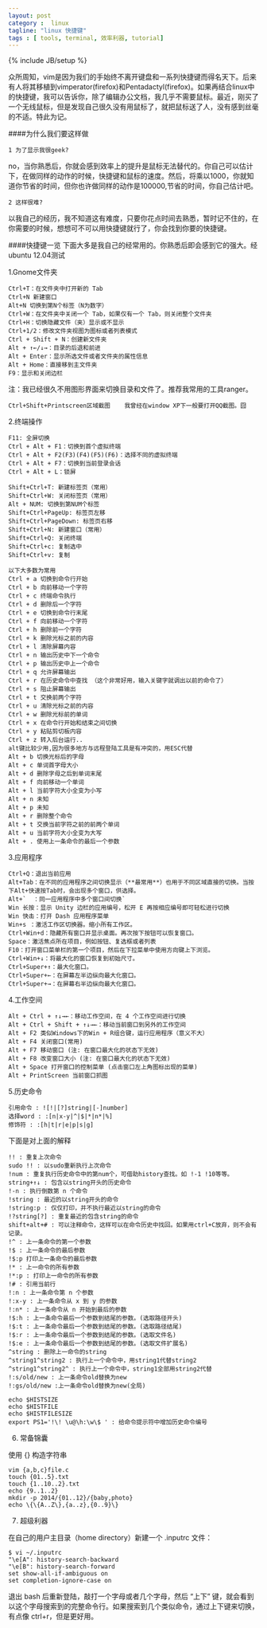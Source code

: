 ```yaml
---
layout: post
category :  linux
tagline: "linux 快捷键"
tags : [ tools, terminal, 效率利器, tutorial]
---
```

{% include JB/setup %}

众所周知，vim是因为我们的手始终不离开键盘和一系列快捷键而得名天下。后来有人将其移植到vimperator(firefox)和Pentadactyl(firefox)。如果再结合linux中的快捷键，我可以告诉你，除了编辑办公文档，我几乎不需要鼠标。最近，刚买了一个无线鼠标，但是发现自己很久没有用鼠标了，就把鼠标送了人，没有感到丝毫的不适。特此为记。

####为什么我们要这样做

    1 为了显示我很geek?
no，当你熟悉后，你就会感到效率上的提升是鼠标无法替代的。你自己可以估计下，在做同样的动作的时候，快捷键和鼠标的速度。然后，将乘以1000，你就知道你节省的时间，但你也许做同样的动作是100000,节省的时间，你自己估计吧。

    2 这样很难?
以我自己的经历，我不知道这有难度，只要你花点时间去熟悉，暂时记不住的，在你需要的时候，想想可不可以用快捷键就行了，你会找到你要的快捷键。

####快捷键一览
下面大多是我自己的经常用的。你熟悉后即会感到它的强大。经ubuntu 12.04测试

1.Gnome文件夹

    Ctrl+T：在文件夹中打开新的 Tab          
    Ctrl+N 新建窗口               
    Alt+N 切换到第N个标签（N为数字）      
    Ctrl+W：在文件夹中关闭一个 Tab，如果仅有一个 Tab，则关闭整个文件夹
    Ctrl+H：切换隐藏文件（夹）显示或不显示
    Ctrl+1/2：修改文件夹视图为图标或者列表模式
    Ctrl + Shift + N：创建新文件夹
    Alt + ↑←/↓→：目录的后退和前进              
    Alt + Enter：显示所选文件或者文件夹的属性信息
    Alt + Home：直接移到主文件夹       
    F9：显示和关闭边栏
注：我已经很久不用图形界面来切换目录和文件了。推荐我常用的工具ranger。

    Ctrl+Shift+Printscreen区域截图    我曾经在window XP下一般要打开QQ截图。囧


2.终端操作

    F11: 全屏切换
    Ctrl + Alt + F1：切换到首个虚拟终端
    Ctrl + Alt + F2(F3)(F4)(F5)(F6)：选择不同的虚拟终端
    Ctrl + Alt + F7：切换到当前登录会话
    Ctrl + Alt + L：锁屏

    Shift+Ctrl+T: 新建标签页（常用）
    Shift+Ctrl+W: 关闭标签页（常用）
    Alt + NUM: 切换到第NUM个标签
    Shift+Ctrl+PageUp: 标签页左移
    Shift+Ctrl+PageDown: 标签页右移
    Shift+Ctrl+N: 新建窗口（常用）  
    Shift+Ctrl+Q: 关闭终端
    Shift+Ctrl+c: 复制选中
    Shift+Ctrl+v: 复制

    以下大多数为常用
    Ctrl + a 切换到命令行开始
    Ctrl + b 向前移动一个字符
    Ctrl + c 终端命令执行
    Ctrl + d 删除后一个字符
    Ctrl + e 切换到命令行末尾
    Ctrl + f 向前移动一个字符
    Ctrl + h 删除前一个字符
    Ctrl + k 删除光标之前的内容
    Ctrl + l 清除屏幕内容
    Ctrl + n 输出历史中下一个命令
    Ctrl + p 输出历史中上一个命令
    Ctrl + q 允许屏幕输出
    Ctrl + r 在历史命令中查找 （这个非常好用，输入关键字就调出以前的命令了）
    Ctrl + s 阻止屏幕输出
    Ctrl + t 交换前两个字符
    Ctrl + u 清除光标之前的内容
    Ctrl + w 删除光标前的单词
    Ctrl + x 在命令行开始和结束之间切换
    Ctrl + y 粘贴剪切板内容
    Ctrl + z 转入后台运行..
    alt键比较少用,因为很多地方与远程登陆工具是有冲突的，用ESC代替
    Alt + b 切换光标后的字母
    Alt + c 单词首字母大小
    Alt + d 删除字母之后到单词末尾
    Alt + f 向前移动一个单词
    Alt + l 当前字符大小全变为小写
    Alt + n 未知
    Alt + p 未知
    Alt + r 删除整个命令
    Alt + t 交换当前字符之前的前两个单词
    Alt + u 当前字符大小全变为大写
    Alt + . 使用上一条命令的最后一个参数

3.应用程序

    Ctrl+Q：退出当前应用
    Alt+Tab：在不同的应用程序之间切换显示（**最常用**）也用于不同区域直接的切换。当按下Alt+快速按Tab时，会出现多个窗口，供选择。
    Alt+`  ：同一应用程序中多个窗口间切换`
    Win 长按：显示 Unity 边栏的应用编号，松开 E 再按相应编号即可轻松进行切换  
    Win 快击：打开 Dash 应用程序菜单
    Win+s ：激活工作区切换器。缩小所有工作区。
    Ctrl+Win+d：隐藏所有窗口并显示桌面。再次按下按钮可以恢复窗口。
    Space：激活焦点所在项目，例如按钮、复选框或者列表
    F10：打开窗口菜单栏的第一个项目，然后在下拉菜单中使用方向键上下浏览。
    Ctrl+Win+↓：将最大化的窗口恢复到初始尺寸。
    Ctrl+Super+↑：最大化窗口。
    Ctrl+Super+←：在屏幕左半边纵向最大化窗口。
    Ctrl+Super+→：在屏幕右半边纵向最大化窗口。

4.工作空间

    Alt + Ctrl + ↑↓→←：移动工作空间，在 4 个工作空间进行切换
    Alt + Ctrl + Shift + ↑↓→←：移动当前窗口到另外的工作空间
    Alt + F2 类似Windows下的Win + R组合键，运行应用程序（意义不大）
    Alt + F4 关闭窗口(常用)
    Alt + F7 移动窗口 (注: 在窗口最大化的状态下无效)
    Alt + F8 改变窗口大小 (注: 在窗口最大化的状态下无效)
    Alt + Space 打开窗口的控制菜单 (点击窗口左上角图标出现的菜单)
    Alt + PrintScreen 当前窗口抓图
    
5.历史命令

    引用命令 : ![!|[?]string|[-]number]
    选择word : :[n|x-y|^|$|*|n*|%]
    修饰符 : :[h|t|r|e|p|s|g]

下面是对上面的解释

    !! : 重复上次命令
    sudo !! : 以sudo重新执行上次命令
    !num : 重复执行历史命令中的第num个，可借助history查找。如 !-1 !10等等。
    string+↑↓ : 包含以string开头的历史命令
    !-n : 执行倒数第 n 个命令
    !string : 最近的以string开头的命令
    !string:p : 仅仅打印，并不执行最近以string的命令
    !?string[?] : 重复最近的包含string的命令
    shift+alt+# : 可以注释命令，这样可以在命令历史中找回。如果用ctrl+C放弃，则不会有记录。
    !^ : 上一条命令的第一个参数
    !$ : 上一条命令的最后参数
    !$:p 打印上一条命令的最后参数
    !* : 上一命令的所有参数
    !*:p : 打印上一命令的所有参数
    !# : 引用当前行
    !:n : 上一条命令第 n 个参数
    !:x-y : 上一条命令从 x 到 y 的参数
    !:n* : 上一条命令从 n 开始到最后的参数
    !$:h : 上一条命令最后一个参数到结尾的参数。(选取路径开头)
    !$:t : 上一条命令最后一个参数到结尾的参数。(选取路径结尾)
    !$:r : 上一条命令最后一个参数到结尾的参数。(选取文件名)
    !$:e : 上一条命令最后一个参数到结尾的参数。(选取文件扩展名)
    ^string : 删除上一命令的string
    ^string1^string2 : 执行上一个命令中，用string1代替string2
    ^string1^string2^ : 执行上一个命令中，string1全部用string2代替
    !:s/old/new : 上一条命令old替换为new 
    !:gs/old/new :上一条命令old替换为new(全局)

    echo $HISTSIZE
    echo $HISTFILE
    echo $HISTFILESIZE
    export PS1='!\! \u@\h:\w\$ ' : 给命令提示符中增加历史命令编号

6. 常备锦囊

使用 {} 构造字符串

    vim {a,b,c}file.c
    touch {01..5}.txt
    touch {1..10..2}.txt
    echo {9..1..2}
    mkdir -p 2014/{01..12}/{baby,photo}
    echo \{\{A..Z\},{a..z},{0..9}\}


7. 超级利器

在自己的用户主目录（home directory）新建一个 .inputrc 文件：

	$ vi ~/.inputrc
	"\e[A": history-search-backward
	"\e[B": history-search-forward
	set show-all-if-ambiguous on
	set completion-ignore-case on

退出 bash 后重新登陆，敲打一个字母或者几个字母，然后 “上下” 键，就会看到以这个字母搜索到的完整命令行。如果搜索到几个类似命令，通过上下键来切换，有点像 ctrl+r，但是更好用。


